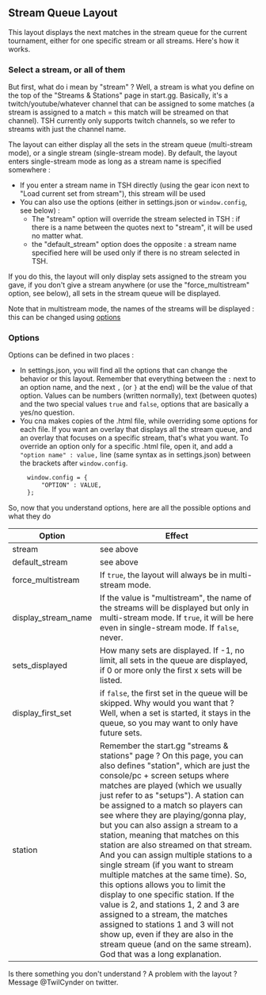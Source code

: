## Stream Queue Layout

This layout displays the next matches in the stream queue for the current tournament, either for one specific stream or all streams. Here's how it works.

### Select a stream, or all of them
But first, what do i mean by "stream" ? Well, a stream is what you define on the top of the "Streams & Stations" page in start.gg. Basically, it's a twitch/youtube/whatever channel that can be assigned to some matches (a stream is assigned to a match = this match will be streamed on that channel). TSH currently only supports twitch channels, so we refer to streams with just the channel name.

The layout can either display all the sets in the stream queue (multi-stream mode), or a single stream (single-stream mode). By default, the layout enters single-stream mode as long as a stream name is specified somewhere : 
- If you enter a stream name in TSH directly (using the gear icon next to "Load current set from stream"), this stream will be used
- You can also use the options (either in settings.json or `window.config`, see below) : 
  - The "stream" option will override the stream selected in TSH : if there is a name between the quotes next to "stream", it will be used no matter what.
  - the "default_stream" option does the opposite : a stream name specified here will be used only if there is no stream selected in TSH.

If you do this, the layout will only display sets assigned to the stream you gave, if you don't give a stream anywhere (or use the "force_multistream" option, see below), all sets in the stream queue will be displayed.

Note that in multistream mode, the names of the streams will be displayed : this can be changed using [options](#options)

### Options
Options can be defined in two places : 
- In settings.json, you will find all the options that can change the behavior or this layout. Remember that everything between the `:` next to an option name, and the next `,` (or `}` at the end) will be the value of that option. Values can be numbers (written normally), text (between quotes) and the two special values `true` and `false`, options that are basically a yes/no question. 
- You cna makes copies of the .html file, while overriding some options for each file. If you want an overlay that displays all the stream queue, and an overlay that focuses on a specific stream, that's what you want. To override an option only for a specific .html file, open it, and add a `"option name" : value,` line (same syntax as in settings.json) between the brackets after `window.config`. 
  ```html
    window.config = {
        "OPTION" : VALUE,
    };
  ```

So, now that you understand options, here are all the possible options and what they do

| Option | Effect
| - | -
| stream | see above
| default_stream | see above
| force_multistream | If `true`, the layout will always be in multi-stream mode.
| display_stream_name | If the value is "multistream", the name of the streams will be displayed but only in multi-stream mode. If `true`, it will be here even in single-stream mode. If `false`, never.
| sets_displayed | How many sets are displayed. If -1, no limit, all sets in the queue are displayed, if 0 or more only the first x sets will be listed. 
| display_first_set | if `false`, the first set in the queue will be skipped. Why would you want that ? Well, when a set is started, it stays in the queue, so you may want to only have future sets. 
| station | Remember the start.gg "streams & stations" page ? On this page, you can also defines "station", which are just the console/pc + screen setups where matches are played (which we usually just refer to as "setups"). A station can be assigned to a match so players can see where they are playing/gonna play, but you can also assign a stream to a station, meaning that matches on this station are also streamed on that stream. And you can assign multiple stations to a single stream (if you want to stream multiple matches at the same time). So, this options allows you to limit the display to one specific station. If the value is 2, and stations 1, 2 and 3 are assigned to a stream, the matches assigned to stations 1 and 3 will not show up, even if they are also in the stream queue (and on the same stream). God that was a long explanation.

Is there something you don't understand ? A problem with the layout ? Message @TwilCynder on twitter.